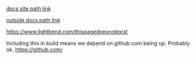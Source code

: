 [docs site path link](test.html#frag)

[outside docs path link](../outside.html#frag)

https://www.lightbend.com/thispagedoesnotexist

Including this in build means we depend on github.com being up. Probably ok.
https://github.com/